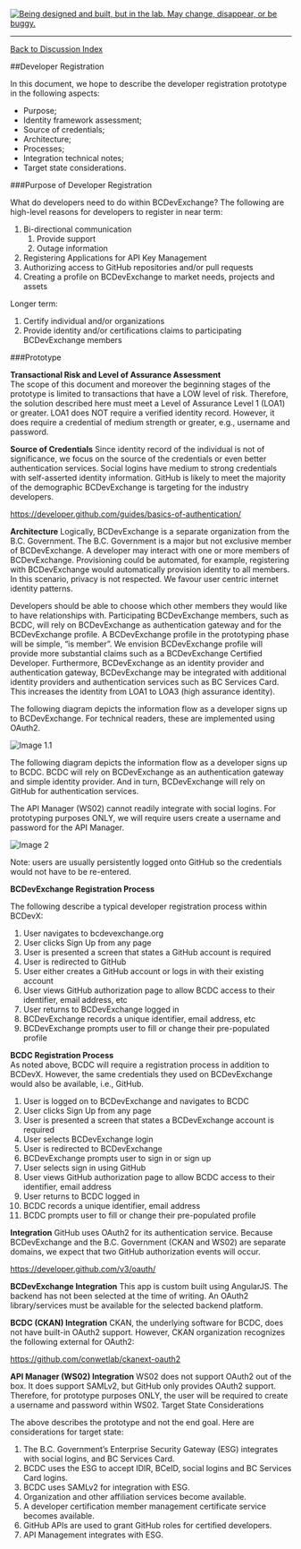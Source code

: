<a rel="discovery" href="https://github.com/BCDevExchange/docs/wiki/Project-States"><img alt="Being designed and built, but in the lab. May change, disappear, or be buggy." style="border-width:0" src="https://img.shields.io/badge/BCDevExchange-Discovery-yellow.svg" title="Being designed and built, but in the lab. May change, disappear, or be buggy." /></a>

---
[Back to Discussion Index](../discussion_index.md)

##Developer Registration

In this document, we hope to describe the developer registration prototype in the following aspects:
* Purpose;
* Identity framework assessment;
* Source of credentials;
* Architecture;
* Processes;
* Integration technical notes;
* Target state considerations.

###Purpose of Developer Registration

What do developers need to do within BCDevExchange? The following are high-level reasons for developers to register in near term:

1.	Bi-directional communication
    1. Provide support
    1. Outage information
2.	Registering Applications for API Key Management
3.	Authorizing access to GitHub repositories and/or pull requests
4.	Creating a profile on BCDevExchange to market needs, projects and assets

Longer term:

1.	Certify individual and/or organizations
2.	Provide identity and/or certifications claims to participating BCDevExchange members

###Prototype

**Transactional Risk and Level of Assurance Assessment**	
The scope of this document and moreover the beginning stages of the prototype is limited to transactions that have a LOW level of risk. Therefore, the solution described here must meet a Level of Assurance Level 1 (LOA1) or greater. LOA1 does NOT require a verified identity record. However, it does require a credential of medium strength or greater, e.g., username and password.  

**Source of Credentials**
Since identity record of the individual is not of significance, we focus on the source of the credentials or even better authentication services.  Social logins have medium to strong credentials with self-asserted identity information.  GitHub is likely to meet the majority of the demographic BCDevExchange is targeting for the industry developers.  

https://developer.github.com/guides/basics-of-authentication/

**Architecture**
Logically, BCDevExchange is a separate organization from the B.C. Government. The B.C. Government is a major but not exclusive member of BCDevExchange. A developer may interact with one or more members of BCDevExchange. Provisioning could be automated, for example, registering with BCDevExchange would automatically provision identity to all members. In this scenario, privacy is not respected.  We favour user centric internet identity patterns.

Developers should be able to choose which other members they would like to have relationships with.  Participating BCDevExchange members, such as BCDC, will rely on BCDevExchange as authentication gateway and for the BCDevExchange profile. A BCDevExchange profile in the prototyping phase will be simple, “is member”.  We envision BCDevExchange profile will provide more substantial claims such as a BCDevExchange Certified Developer.  Furthermore, BCDevExchange as an identity provider and authentication gateway, BCDevExchange may be integrated with additional identity providers and authentication services such as BC Services Card. This increases the identity from LOA1 to LOA3 (high assurance identity).  

The following diagram depicts the information flow as a developer signs up to BCDevExchange. For technical readers, these are implemented using OAuth2.

![Image 1.1](https://cloud.githubusercontent.com/assets/10409349/6509588/26b648b2-c315-11e4-8d99-883d293fd641.png)

The following diagram depicts the information flow as a developer signs up to BCDC. BCDC will rely on BCDevExchange as an authentication gateway and simple identity provider. And in turn, BCDevExchange will rely on GitHub for authentication services.  

The API Manager (WS02) cannot readily integrate with social logins. For prototyping purposes ONLY, we will require users create a username and password for the API Manager.  


![Image 2](https://cloud.githubusercontent.com/assets/10409349/6509587/26b55f24-c315-11e4-8d78-8ef86b828426.png)

Note: users are usually persistently logged onto GitHub so the credentials would not have to be re-entered.  

**BCDevExchange Registration Process**

The following describe a typical developer registration process within BCDevX:
1.	User navigates to bcdevexchange.org
2.	User clicks Sign Up from any page
3.	User is presented a screen that states a GitHub account is required
4.	User is redirected to GitHub
5.	User either creates a GitHub account or logs in with their existing account
6.	User views GitHub authorization page to allow BCDC access to their identifier, email address, etc
7.	User returns to BCDevExchange logged in
8.	BCDevExchange records a unique identifier, email address, etc
9.	BCDevExchange prompts user to fill or change their pre-populated profile

**BCDC Registration Process**	
As noted above, BCDC will require a registration process in addition to BCDevX. However, the same credentials they used on BCDevExchange would also be available, i.e., GitHub.

1.	User is logged on to BCDevExchange and navigates to BCDC
2.	User clicks Sign Up from any page
3.	User is presented a screen that states a BCDevExchange account is required
4.	User selects BCDevExchange login
5.	User is redirected to BCDevExchange
6.	BCDevExchange prompts user to sign in or sign up
7.	User selects sign in using GitHub
8.	User views GitHub authorization page to allow BCDC access to their identifier, email address
9.	User returns to BCDC logged in
10.	BCDC records a unique identifier, email address
11.	BCDC prompts user to fill or change their pre-populated profile

**Integration**
GitHub uses OAuth2 for its authentication service.  Because BCDevExchange and the B.C. Government (CKAN and WS02) are separate domains, we expect that two GitHub authorization events will occur.  

https://developer.github.com/v3/oauth/

**BCDevExchange Integration**
This app is custom built using AngularJS.  The backend has not been selected at the time of writing.  An OAuth2 library/services must be available for the selected backend platform.

**BCDC (CKAN) Integration**
CKAN, the underlying software for BCDC, does not have built-in OAuth2 support.  However, CKAN organization recognizes the following external for OAuth2:

https://github.com/conwetlab/ckanext-oauth2

**API Manager (WS02) Integration**
WS02 does not support OAuth2 out of the box.  It does support SAMLv2, but GitHub only provides OAuth2 support.  Therefore, for prototype purposes ONLY, the user will be required to create a username and password within WS02.
Target State Considerations

The above describes the prototype and not the end goal.  Here are considerations for target state:

1.	The B.C. Government’s Enterprise Security Gateway (ESG) integrates with social logins, and BC Services Card.
2.	BCDC uses the ESG to accept IDIR, BCeID, social logins and BC Services Card logins.  
3.	BCDC uses SAMLv2 for integration with ESG.
4.	Organization and other affiliation services become available.
5.	A developer certification member management certificate service becomes available.
6.	GitHub APIs are used to grant GitHub roles for certified developers.
7.	API Management integrates with ESG. 
